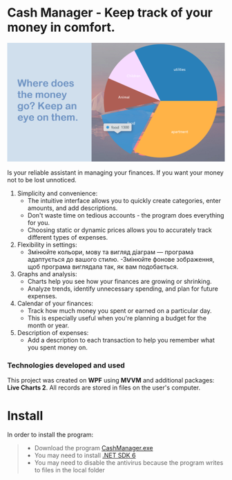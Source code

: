 # Cash Manager - Keep track of your money in comfort.
![MainImg](https://github.com/HasiukI/CashManager/blob/master/CashManager/Images/Info/main.png)

Is your reliable assistant in managing your finances. If you want your money not to be lost unnoticed.
1. Simplicity and convenience:
    - The intuitive interface allows you to quickly create categories, enter amounts, and add descriptions.
    - Don't waste time on tedious accounts - the program does everything for you.
    - Choosing static or dynamic prices allows you to accurately track different types of expenses.
2. Flexibility in settings:
    - Змінюйте кольори, мову та вигляд діаграм — програма адаптується до вашого стилю.
    -Змінюйте фонове зображення, щоб програма виглядала так, як вам подобається.
3. Graphs and analysis:
    - Charts help you see how your finances are growing or shrinking.
    - Analyze trends, identify unnecessary spending, and plan for future expenses.
4. Calendar of your finances:
    - Track how much money you spent or earned on a particular day.
    - This is especially useful when you're planning a budget for the month or year.
5. Description of expenses:
    - Add a description to each transaction to help you remember what you spent money on.

### Technologies developed and used
This project was created on **WPF** using **MVVM** and additional packages: **Live Charts 2**. All records are stored in files on the user's computer.

# Install
 In order to install the program:
> - Download the program [CashManager.exe](https://1drv.ms/f/c/92e17d95de54b4b3/EgI0orPtNyZDnjT8__8CWcABiNz2rMnVYnTiOFcYr_C4Bg)
> - You may need to install [.NET SDK 6](https://dotnet.microsoft.com/en-us/download/dotnet/6.0) 
> - You may need to disable the antivirus because the program writes to files in the local folder 
